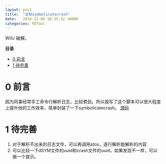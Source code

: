 ```yaml
---
layout: post
title:  "定制symbolicatecrash"
date:   2016-12-08 16:35:32 +0800
categories: FDTool
---
```


WiiU 破解。

**目录**

* [0 前言](#preface)
* [1 待完善](#TODO)


# 0 前言<a name="preface"></a>

因为同事经常手工命令行解析日志，比较费劲。所以我写了这个脚本可以很大程度上提升他的工作效率，简单封装了一下symbolicatecrash。
[源码](https://github.com/toolazytoname/FDsymbolicatecrash)


# 1 待完善<a name="TODO"></a>

1. 对于解析不出来的日志文件，可以再调用atos，逐行解析能解析的内容
2. 可以比较一下dSYM文件的uuid和crash文件的uuid，如果发现不一样，可以做一个提示。


